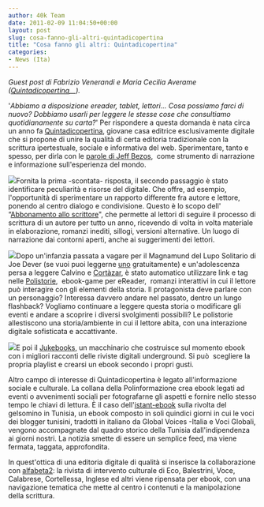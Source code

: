 ```yaml
---
author: 40k Team
date: 2011-02-09 11:04:50+00:00
layout: post
slug: cosa-fanno-gli-altri-quintadicopertina
title: "Cosa fanno gli altri: Quintadicopertina"
categories:
- News (Ita)
---
```


_Guest post di Fabrizio Venerandi e Maria Cecilia Averame ([Quintadicopertina](http://www.quintadicopertina.com/)__)._

'_Abbiamo a disposizione ereader, tablet, lettori... Cosa possiamo farci di nuovo? Dobbiamo usarli per leggere le stesse cose che consultiamo quotidianamente su carta?_'
Per rispondere a questa domanda è nata circa un anno fa [Quintadicopertina](http://www.quintadicopertina.com/), giovane casa editrice esclusivamente digitale che si propone di unire la qualità di certa editoria tradizionale con la scrittura ipertestuale, sociale e informativa del web. Sperimentare, tanto e spesso, per dirla con le [parole di Jeff Bezos](http://etadelvetro.wordpress.com/2011/01/31/bezos-editori-usarlo),  come strumento di narrazione e informazione sull'esperienza del mondo.

![](http://www.40kbooks.com/wp-content/uploads/IMG_A_Ce¦Ç-un-astronauta-che-sta-dentro-la-mia-pelle.png)Fornita la prima -scontata- risposta, il secondo passaggio è stato identificare peculiarità e risorse del digitale. Che offre, ad esempio, l'opportunità di sperimentare un rapporto differente fra autore e lettore, ponendo al centro dialogo e condivisione.
Questo è lo scopo dell' “[Abbonamento allo scrittore](http://www.quintadicopertina.com/index.php?option=com_content&view=article&id=108:perche-accontentarsi-di-un-libro-quando-puoi-avere-tutto-lo-scrittore&catid=1:ultime)", che permette al lettori di seguire il processo di scrittura di un autore per tutto un anno, ricevendo di volta in volta materiale in elaborazione, romanzi inediti, sillogi, versioni alternative. Un luogo di narrazione dai contorni aperti, anche ai suggerimenti dei lettori.

![](http://www.40kbooks.com/wp-content/uploads/IMG_B_Chi-ha-ucciso-David-Crane_-225x300.jpg)Dopo un'infanzia passata a vagare per il Magnamund del Lupo Solitario di Joe Dever (se vuoi puoi leggerne [uno](http://www.projectaon.org/it/Principale/ILibri) gratuitamente) e un'adolescenza persa a leggere Calvino e [Cortàzar](http://www.literaberinto.com/cortazar/rayuela.htm), è stato automatico utilizzare link e tag nelle [Polistorie](http://www.quintadicopertina.com/index.php?option=com_content&view=category&layout=blog&id=44&Itemid=63),  ebook-game per eReader,  romanzi interattivi in cui il lettore può interagire con gli elementi della storia. Il protagonista deve parlare con un personaggio? Interessa davvero andare nel passato, dentro un lungo flashback? Vogliamo continuare a leggere questa storia o modificare gli eventi e andare a scoprire i diversi svolgimenti possibili? Le polistorie allestiscono una storia/ambiente in cui il lettore abita, con una interazione digitale sofisticata e accattivante.

[![](http://www.40kbooks.com/wp-content/uploads/IMG_C_jukesin-219x300.png)](http://www.40kbooks.com/?attachment_id=4324)E poi il [Jukebooks](http://www.quintadicopertina.com/index.php?option=com_content&view=category&layout=blog&id=42&Itemid=67), un macchinario che costruisce sul momento ebook con i migliori racconti delle riviste digitali underground. Si può  scegliere la propria playlist e crearsi un ebook secondo i propri gusti.

Altro campo di interesse di Quintadicopertina è legato all'informazione sociale e culturale. La collana della Polinformazione crea ebook legati ad eventi o avvenimenti sociali per fotografarne gli aspetti e fornire nello stesso tempo le chiavi di lettura. È il caso dell'[istant-ebook](http://www.quintadicopertina.com/index.php?option=com_content&view=article&catid=54:70-chilometri-dallitalia&id=114:70-chilometri-dallitalia) sulla rivolta del gelsomino in Tunisia, un ebook composto in soli quindici giorni in cui le voci dei blogger tunisini, tradotti in italiano da Global Voices -Italia e Voci Globali, vengono accompagnate dal quadro storico della Tunisia dall'indipendenza ai giorni nostri. La notizia smette di essere un semplice feed, ma viene fermata, taggata, approfondita.

In quest'ottica di una editoria digitale di qualità si inserisce la collaborazione con [alfabeta2](http://www.alfabeta2.it/): la rivista di intervento culturale di Eco, Balestrini, Voce, Calabrese, Cortellessa, Inglese ed altri viene ripensata per ebook, con una navigazione tematica che mette al centro i contenuti e la manipolazione della scrittura.
